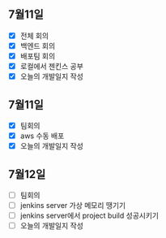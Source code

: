 ## 7월11일

- [x] 전체 회의
- [x] 백엔드 회의
- [x] 배포팀 회의
- [x] 로컬에서 젠킨스 공부
- [x] 오늘의 개발일지 작성

## 7월11일

- [x] 팀회의
- [x] aws 수동 배포
- [x] 오늘의 개발일지 작성

## 7월12일

- [ ] 팀회의
- [ ] jenkins server 가상 메모리 땡기기
- [ ] jenkins server에서 project build 성공시키기
- [ ] 오늘의 개발일지 작성
